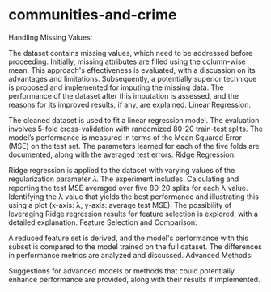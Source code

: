 # communities-and-crime
Handling Missing Values:

The dataset contains missing values, which need to be addressed before proceeding. Initially, missing attributes are filled using the column-wise mean. This approach's effectiveness is evaluated, with a discussion on its advantages and limitations.
Subsequently, a potentially superior technique is proposed and implemented for imputing the missing data. The performance of the dataset after this imputation is assessed, and the reasons for its improved results, if any, are explained.
Linear Regression:

The cleaned dataset is used to fit a linear regression model. The evaluation involves 5-fold cross-validation with randomized 80-20 train-test splits. The model’s performance is measured in terms of the Mean Squared Error (MSE) on the test set.
The parameters learned for each of the five folds are documented, along with the averaged test errors.
Ridge Regression:

Ridge regression is applied to the dataset with varying values of the regularization parameter 
𝜆. The experiment includes:
Calculating and reporting the test MSE averaged over five 80-20 splits for each λ value.
Identifying the λ value that yields the best performance and illustrating this using a plot (x-axis: λ, y-axis: average test MSE).
The possibility of leveraging Ridge regression results for feature selection is explored, with a detailed explanation.
Feature Selection and Comparison:

A reduced feature set is derived, and the model's performance with this subset is compared to the model trained on the full dataset. The differences in performance metrics are analyzed and discussed.
Advanced Methods:

Suggestions for advanced models or methods that could potentially enhance performance are provided, along with their results if implemented.
